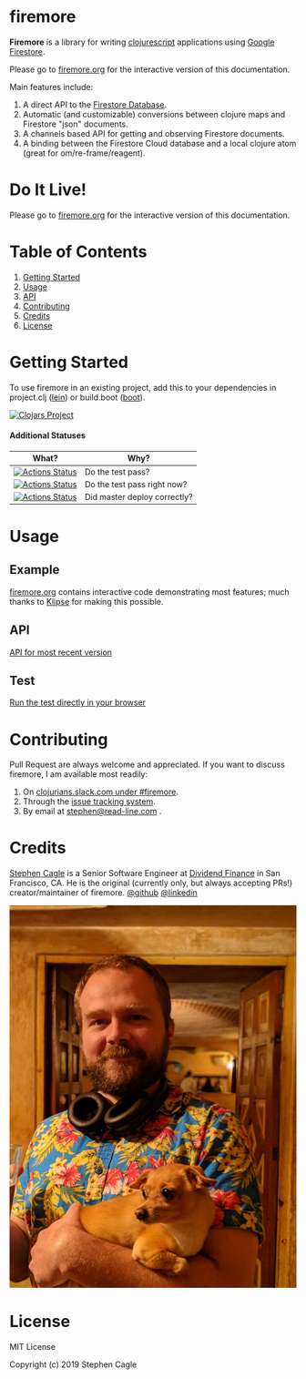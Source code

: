 # firemore

**Firemore** is a library for writing [clojurescript](https://clojurescript.org/) applications using [Google Firestore](https://cloud.google.com/firestore).

Please go to [firemore.org](https://firemore.org) for the interactive version of this documentation.

Main features include:
1. A direct API to the [Firestore Database](https://firebase.google.com/docs/firestore).
1. Automatic (and customizable) conversions between clojure maps and Firestore "json" documents.
1. A channels based API for getting and observing Firestore documents.
1. A binding between the Firestore Cloud database and a local clojure atom (great for om/re-frame/reagent).

# Do It Live!

Please go to [firemore.org](https://firemore.org) for the interactive version of this documentation.

# Table of Contents
1. [Getting Started](#getting_started)
1. [Usage](#usage)
1. [API](#api)
1. [Contributing](#contributing)
1. [Credits](#credits)
1. [License](#license)

# <a id="getting_started"></a>Getting Started

To use firemore in an existing project, add this to your dependencies in project.clj ([lein](https://github.com/technomancy/leiningen)) or build.boot ([boot](https://github.com/boot-clj/boot)).

[![Clojars Project](https://img.shields.io/clojars/v/org.clojars.samedhi/firemore.svg)](https://clojars.org/org.clojars.samedhi/firemore)

#### Additional Statuses

| What?                                                                                                                                        | Why?                         |
|----------------------------------------------------------------------------------------------------------------------------------------------|------------------------------|
| [![Actions Status](https://github.com/samedhi/firemore/workflows/Run%20Test/badge.svg)](https://github.com/samedhi/firemore/actions)         | Do the test pass?            |
| [![Actions Status](https://github.com/samedhi/firemore/workflows/Periodic%20Test/badge.svg)](https://github.com/samedhi/firemore/actions) | Do the test pass right now?  |
| [![Actions Status](https://github.com/samedhi/firemore/workflows/Master%20on%20Push/badge.svg)](https://github.com/samedhi/firemore/actions) | Did master deploy correctly? |

# <a id="usage"></a>Usage

## Example
[firemore.org](https://firemore.org) contains interactive code demonstrating most features; much thanks to [Klipse](https://github.com/viebel/klipse) for making this possible.

## API
[API for most recent version](https://firemore.org/pages/api/)

## Test 
[Run the test directly in your browser](https://firemore.org/pages/test/)

# <a id="contributing"></a>Contributing

Pull Request are always welcome and appreciated. If you want to discuss firemore, I am available most readily:
1. On [clojurians.slack.com under #firemore](https://clojurians.slack.com/messages/C073DKH9P/).
1. Through the [issue tracking system](https://github.com/samedhi/firemore/issues).
1. By email at stephen@read-line.com .

# <a id="credits"></a>Credits

[Stephen Cagle](https://samedhi.github.io/) is a Senior Software Engineer at [Dividend Finance](https://www.dividendfinance.com/) in San Francisco, CA. He is the original (currently only, but always accepting PRs!) creator/maintainer of firemore.
[@github](https://github.com/samedhi)
[@linkedin](https://www.linkedin.com/in/stephen-cagle-92b895102/)

![Man (Stephen Cagle) holding beer & small dog (Chihuahua)](asset/img/stephen_and_nugget.jpg)

# <a id="License"></a>License

MIT License

Copyright (c) 2019 Stephen Cagle
